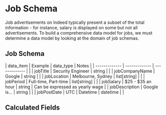 # Job Schema
Job advertisements on Indeed typically present a subset of the total information - for instance, salary is displayed on some but not all advertisements.  To build a comprehensive data model for jobs, we must determine a data model by looking at the domain of job schemas.

## Job Schema

| data_item       | Example                | data_type     | Notes     |
| -------------   | -------------          | ------------- |           |
| jobTitle        | Security Engineer      | string        |           |
| jobCompanyName  | Google                 | string        |           |
| jobLocation     | Melbourne, Sydney      | list[string]  |           |
| jobPeriod       | Full-time, Part-time   | list[string]  |           |
| jobSalary       | $25 - $35 an hour      | string        | Can be expressed as yearly wage | 
| jobDescription  | Google is...           | string        |           |
| jobPostDate     | UTC    | Datetime      | datetime      |           |

## Calculated Fields 


